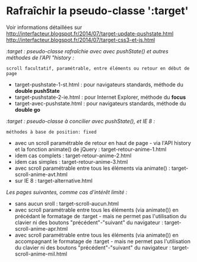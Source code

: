 Rafraîchir la pseudo-classe ':target'
=============

Voir informations détaillées sur    
http://interfacteur.blogspot.fr/2014/07/target-update-pushstate.html        
http://interfacteur.blogspot.fr/2014/07/target-css3-et-js.html

*:target : pseudo-classe rafraîchie avec avec pushState() et autres méthodes de l'API "history :*

    scroll facultatif, paramétrable, entre éléments ou retour en début de page
    
* target-pushstate-1-st.html : pour navigateurs standards, méthode du __double pushState__
* target-pushstate-2-ie.html : pour Internet Explorer, méthode du __focus__
* target-avec-pushstate.html : pour navigateurs standards, méthode du __double go__

*:target : pseudo-classe à concilier avec pushState(), et IE 8 :*

    méthodes à base de position: fixed

* avec un scroll paramétrable de retour en haut de page - via l'API history et la fonction animate() de jQuery : target-retour-anime-1.html
* idem cas complets : target-retour-anime-2.html
* idem cas simples : target-retour-anime-3.html
* avec scroll paramétrable entre tous les éléments via animate() : target-scroll-anime-avt.html
* sur IE 8 : target-alternative.html

*Les pages suivantes, comme cas d'intérêt limité :*

* sans aucun sroll : target-scroll-aucun.html
* avec scroll paramétrable entre tous les éléments (via animate()) en précédant le formatage de :target - mais ne permet pas l'utilisation du clavier ni des boutons "précédent"-"suivant" du navigateur : target-scroll-anime-apr.html
* avec scroll paramétrable entre tous les éléments (via animate()) en accompagnant le formatage de :target - mais ne permet pas l'utilisation du clavier ni des boutons "précédent"-"suivant" du navigateur : target-scroll-anime-mil.html

